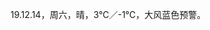 <link href="../../css/style.css" rel="stylesheet" type="text/css" />

<span class="fzzy">19.12.14，周六，晴，3℃／-1℃，大风蓝色预警。

